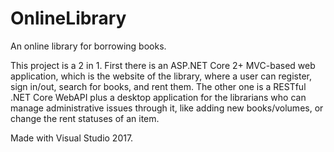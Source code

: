 # OnlineLibrary
An online library for borrowing books.


This project is a 2 in 1. First there is an ASP.NET Core 2+ MVC-based web application, which is the website of the library, where a user can register, sign in/out, search for books, and rent them. The other one is a RESTful .NET Core WebAPI plus a desktop application for the librarians who can manage administrative issues through it, like adding new books/volumes, or change the rent statuses of an item.

Made with Visual Studio 2017.
